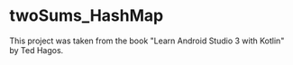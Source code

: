 # twoSums_HashMap
This project was taken from the book "Learn Android Studio 3 with Kotlin" by Ted Hagos.
